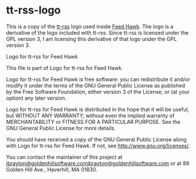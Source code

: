 # tt-rss-logo

This is a copy of the [tt-rss](https://tt-rss.org/) logo used inside 
[Feed Hawk](https://www.goldenhillsoftware.com/feed-hawk/). The logo is a derivative of the 
logo included with tt-rss. Since tt-rss is licensed under the GPL version 3, I am licensing this derivative of that 
logo under the GPL version 3.

Logo for tt-rss for Feed Hawk

This file is part of Logo for tt-rss for Feed Hawk.

Logo for tt-rss for Feed Hawk is free software: you can redistribute it and/or modify
it under the terms of the GNU General Public License as published by
the Free Software Foundation, either version 3 of the License, or
(at your option) any later version.

Logo for tt-rss for Feed Hawk is distributed in the hope that it will be useful,
but WITHOUT ANY WARRANTY; without even the implied warranty of
MERCHANTABILITY or FITNESS FOR A PARTICULAR PURPOSE.  See the
GNU General Public License for more details.

You should have received a copy of the GNU General Public License
along with Logo for tt-rss for Feed Hawk.  If not, see <http://www.gnu.org/licenses/>.

You can contact the maintainer of this project at [jbrayton@goldenhillsoftware.com](mailto:)jbrayton@goldenhillsoftware.com 
or at 89 Golden Hill Ave., Haverhill, MA 01830.